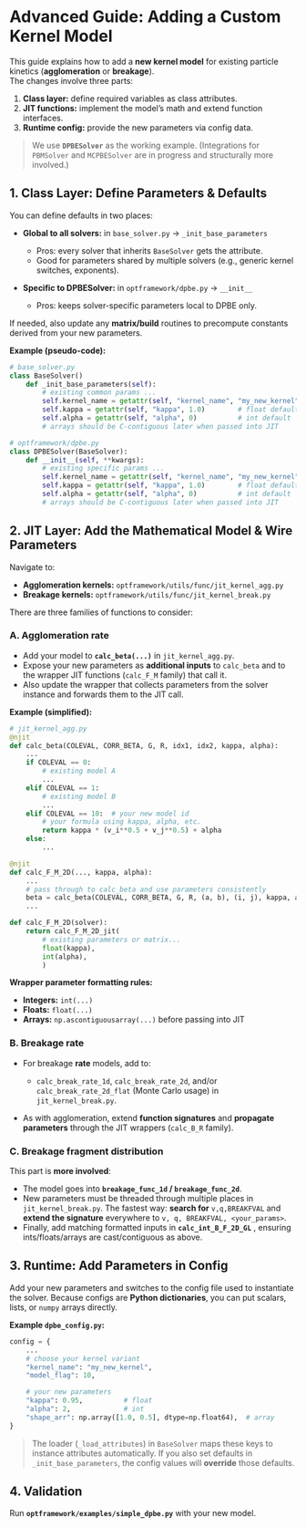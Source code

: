 # Advanced Guide: Adding a Custom Kernel Model

This guide explains how to add a **new kernel model** for existing particle kinetics (**agglomeration** or **breakage**).  
The changes involve three parts:

1. **Class layer:** define required variables as class attributes.  
2. **JIT functions:** implement the model’s math and extend function interfaces.  
3. **Runtime config:** provide the new parameters via config data.

> We use **`DPBESolver`** as the working example. (Integrations for `PBMSolver` and `MCPBESolver` are in progress and structurally more involved.)

## 1. Class Layer: Define Parameters & Defaults

You can define defaults in two places:

- **Global to all solvers:** in `base_solver.py` → `_init_base_parameters`  
  - Pros: every solver that inherits `BaseSolver` gets the attribute.  
  - Good for parameters shared by multiple solvers (e.g., generic kernel switches, exponents).

- **Specific to DPBESolver:** in `optframework/dpbe.py` → `__init__`  
  - Pros: keeps solver-specific parameters local to DPBE only.

If needed, also update any **matrix/build** routines to precompute constants derived from your new parameters.

**Example (pseudo-code):**
```python
# base_solver.py
class BaseSolver()
    def _init_base_parameters(self):
        # existing common params ...
        self.kernel_name = getattr(self, "kernel_name", "my_new_kernel")
        self.kappa = getattr(self, "kappa", 1.0)        # float default
        self.alpha = getattr(self, "alpha", 0)          # int default
        # arrays should be C-contiguous later when passed into JIT

# optframework/dpbe.py
class DPBESolver(BaseSolver):
    def __init__(self, **kwargs):
        # existing specific params ...
        self.kernel_name = getattr(self, "kernel_name", "my_new_kernel")
        self.kappa = getattr(self, "kappa", 1.0)        # float default
        self.alpha = getattr(self, "alpha", 0)          # int default
        # arrays should be C-contiguous later when passed into JIT
````

## 2. JIT Layer: Add the Mathematical Model & Wire Parameters

Navigate to:

* **Agglomeration kernels:** `optframework/utils/func/jit_kernel_agg.py`
* **Breakage kernels:** `optframework/utils/func/jit_kernel_break.py`

There are three families of functions to consider:

### A. Agglomeration rate

* Add your model to **`calc_beta(...)`** in `jit_kernel_agg.py`.
* Expose your new parameters as **additional inputs** to `calc_beta` and to the wrapper JIT functions (`calc_F_M` family) that call it.
* Also update the wrapper that collects parameters from the solver instance and forwards them to the JIT call.

**Example (simplified):**

```python
# jit_kernel_agg.py
@njit
def calc_beta(COLEVAL, CORR_BETA, G, R, idx1, idx2, kappa, alpha):
    ...
    if COLEVAL == 0:
        # existing model A
        ...
    elif COLEVAL == 1:
        # existing model B
        ...
    elif COLEVAL == 10:  # your new model id
        # your formula using kappa, alpha, etc.
        return kappa * (v_i**0.5 + v_j**0.5) + alpha
    else:
        ...

@njit
def calc_F_M_2D(..., kappa, alpha):
    ...
    # pass through to calc_beta and use parameters consistently
    beta = calc_beta(COLEVAL, CORR_BETA, G, R, (a, b), (i, j), kappa, alpha)
    ...

def calc_F_M_2D(solver):
    return calc_F_M_2D_jit(
        # existing parameters or matrix...
        float(kappa),
        int(alpha),
        )
```

**Wrapper parameter formatting rules:**

* **Integers:** `int(...)`
* **Floats:** `float(...)`
* **Arrays:** `np.ascontiguousarray(...)` before passing into JIT



### B. Breakage rate

* For breakage **rate** models, add to:

  * `calc_break_rate_1d`, `calc_break_rate_2d`, and/or `calc_break_rate_2d_flat` (Monte Carlo usage) in `jit_kernel_break.py`.
* As with agglomeration, extend **function signatures** and **propagate parameters** through the JIT wrappers (`calc_B_R` family).

### C. Breakage fragment distribution

This part is **more involved**:

* The model goes into **`breakage_func_1d` / `breakage_func_2d`**.
* New parameters must be threaded through multiple places in `jit_kernel_break.py`.
  The fastest way: **search for** `v,q,BREAKFVAL` and **extend the signature** everywhere to `v, q, BREAKFVAL, <your_params>`.
* Finally, add matching formatted inputs in **`calc_int_B_F_2D_GL`** , ensuring ints/floats/arrays are cast/contiguous as above.


## 3. Runtime: Add Parameters in Config

Add your new parameters and switches to the config file used to instantiate the solver.
Because configs are **Python dictionaries**, you can put scalars, lists, or `numpy` arrays directly.

**Example `dpbe_config.py`:**

```python
config = {
    ...
    # choose your kernel variant
    "kernel_name": "my_new_kernel",
    "model_flag": 10,

    # your new parameters
    "kappa": 0.95,          # float
    "alpha": 2,             # int
    "shape_arr": np.array([1.0, 0.5], dtype=np.float64),  # array
}
```

> The loader (`_load_attributes`) in `BaseSolver` maps these keys to instance attributes automatically.
> If you also set defaults in `_init_base_parameters`, the config values will **override** those defaults.


## 4. Validation


Run **`optframework/examples/simple_dpbe.py`** with your new model.


